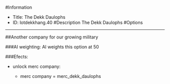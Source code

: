 #Information
 - Title: The Dekk Daulophs
 - ID: lotdekkhang.40
#Description
The Dekk Daulophs
#Options

___
##Another company for our growing military

###AI weighting:
AI weights this option at 50


###Efects:<ul><li>unlock merc company:</li><ul><li>merc company = merc_dekk_daulophs</li></ul></ul>
